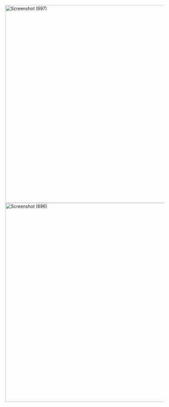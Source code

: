 <img width="1366" height="629" alt="Screenshot (697)" src="https://github.com/user-attachments/assets/55ef65f1-4878-46f2-bb25-c88cf78b540b" />
<img width="1366" height="633" alt="Screenshot (696)" src="https://github.com/user-attachments/assets/60cba398-bb83-46f9-9b2e-ee8652de0cc8" />
